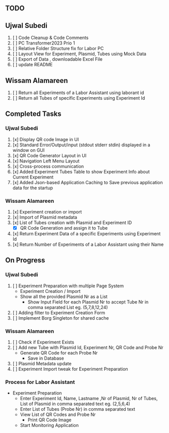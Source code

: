 ## TODO
## Ujwal Subedi
1. [ ] Code Cleanup & Code Comments
2. [ ] PC Transformer2023 Prio 1
3. [ ] Relative Folder Structure fix for Labor PC
4. [ ] Layout View for Experiment, Plasmid, Tubes using Mock Data
5. [ ] Export of Data , downloadable Excel File
6. [ ] update README 

## Wissam Alamareen
1. [ ] Return all Experiments of a Labor Assistant using laborant id
2. [ ] Return all Tubes of specific Experiments using Experiment Id

## Completed Tasks
### Ujwal Subedi
1. [x] Display QR code Image in UI
2. [x] Standard Error/Output/input (stdout stderr stdin) displayed in a window on GUI
3. [x] QR Code Generator Layout in UI
4. [x] Navigation Left Menu Layout
5. [x] Cross-process communication
6. [x] Added Experiment Tubes Table to show Experiment Info about Current Experiment
7. [x] Added Json-based Application Caching to Save previous application data for the startup

### Wissam Alamareen
1. [x] Experiment creation or import
2. [x] Import of Plasmid metadata
3. [x] List of Tubes creation with Plasmid and Experiment ID
   - [x] QR Code Generation and assign it to Tube
4. [x] Return Experiment Data of a specific Experiments using Experiment Id
5. [x] Return Number of Experiments of a Labor Assistant using their Name 

## On Progress
### Ujwal Subedi
1. [ ] Experiment Preparation with multiple Page System 
    - Experiment Creation / Import
    - Show all the provided Plasmid Nr as a List 
        -  Show Input Field for each Plasmid Nr to accept Tube Nr in comma separated List eg. (5,7,8,12,24)
2. [ ] Adding filter to Experiment Creation Form
3. [ ] Implement Borg Singleton for shared cache

### Wissam Alamareen
1. [ ] Check if Experiment Exists
2. [ ] Add new Tube with Plasmid Id, Experiment Nr, QR Code and Probe Nr
   * Generate QR Code for each Probe Nr
     * Save in Database
3. [ ] Plasmid Metadata update
4. [ ] Experiment Import tweak for Experiment Preparation

### Process for Labor Assistant
- Experiment Preparation
  - Enter Experiment Id, Name, Lastname ,Nr of Plasmid, Nr of Tubes, List of Plasmid in comma separated text eg. (2,5,6,4)
  - Enter List of Tubes (Probe Nr) in comma separated text
  - View List of QR Codes and Probe Nr 
    - Print QR Code Image 
  - Start Monitoring Application
